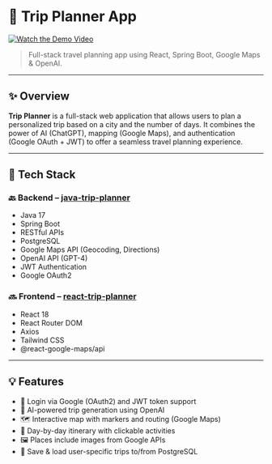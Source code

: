 # 🧳 Trip Planner App

[![Watch the Demo Video](https://img.youtube.com/vi/GVr5lkyy1L0/0.jpg)](https://www.youtube.com/watch?v=GVr5lkyy1L0)

> Full-stack travel planning app using React, Spring Boot, Google Maps & OpenAI.

---

## ✨ Overview

**Trip Planner** is a full-stack web application that allows users to plan a personalized trip based on a city and the number of days. It combines the power of AI (ChatGPT), mapping (Google Maps), and authentication (Google OAuth + JWT) to offer a seamless travel planning experience.

---

## 🔧 Tech Stack

### 🔙 Backend – [java-trip-planner](https://github.com/gallevy94/java-trip-planner)
- Java 17
- Spring Boot
- RESTful APIs
- PostgreSQL
- Google Maps API (Geocoding, Directions)
- OpenAI API (GPT-4)
- JWT Authentication
- Google OAuth2

### 🔜 Frontend – [react-trip-planner](https://github.com/gallevy94/react-trip-planner)
- React 18
- React Router DOM
- Axios
- Tailwind CSS
- @react-google-maps/api

---

## 💡 Features

- 🔐 Login via Google (OAuth2) and JWT token support
- 🧠 AI-powered trip generation using OpenAI
- 🗺️ Interactive map with markers and routing (Google Maps)
- 📍 Day-by-day itinerary with clickable activities
- 🖼️ Places include images from Google APIs
- 💾 Save & load user-specific trips to/from PostgreSQL
